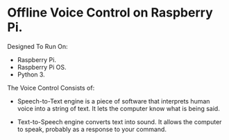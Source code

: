 # Offline Voice Control on Raspberry Pi.

Designed To Run On:

* Raspberry Pi.
* Raspberry Pi OS.
* Python 3.

The Voice Control Consists of:

* Speech-to-Text engine is a piece of software that interprets human voice into a string of text. It lets the computer know what is being said.

* Text-to-Speech engine converts text into sound. It allows the computer to speak, probably as a response to your command.
